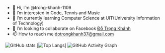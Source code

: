 - 👋 Hi, I’m @trong-khanh-1109
- 👀 I’m interested in Code, Tennis and Music
- 🌱 I’m currently learning Computer Science at UIT(University Information of Technology)
- 💞️ I’m looking to collaborate on Facebook [Đỗ Trọng Khánh](https://www.facebook.com/khanh.do.7923030)
- 📫 How to reach me dotrongkhanh37@gmail.com

![GitHub stats](https://github-readme-stats.vercel.app/api?username=trong-khanh-1109&show_icons=true&theme=tokyonight)
[![Top Langs](https://github-readme-stats.vercel.app/api/top-langs/?username=trong-khanh-1109ra&layout=compact)]
![GitHub Activity Graph](https://activity-graph.herokuapp.com/graph?username=trong-khanh-1109)  
